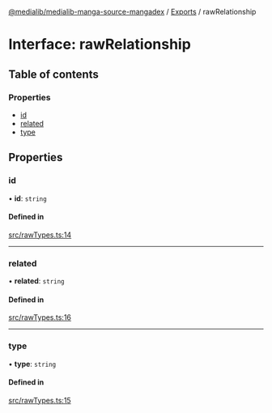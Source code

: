 [@medialib/medialib-manga-source-mangadex](../README.md) / [Exports](../modules.md) / rawRelationship

# Interface: rawRelationship

## Table of contents

### Properties

- [id](rawRelationship.md#id)
- [related](rawRelationship.md#related)
- [type](rawRelationship.md#type)

## Properties

### id

• **id**: `string`

#### Defined in

[src/rawTypes.ts:14](https://github.com/medialib-project/medialib-manga-source-mangadex/blob/873d461/src/rawTypes.ts#L14)

___

### related

• **related**: `string`

#### Defined in

[src/rawTypes.ts:16](https://github.com/medialib-project/medialib-manga-source-mangadex/blob/873d461/src/rawTypes.ts#L16)

___

### type

• **type**: `string`

#### Defined in

[src/rawTypes.ts:15](https://github.com/medialib-project/medialib-manga-source-mangadex/blob/873d461/src/rawTypes.ts#L15)
